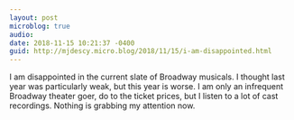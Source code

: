 ```yaml
---
layout: post
microblog: true
audio: 
date: 2018-11-15 10:21:37 -0400
guid: http://mjdescy.micro.blog/2018/11/15/i-am-disappointed.html
---
```

I am disappointed in the current slate of Broadway musicals. I thought last year was particularly weak, but this year is worse. I am only an infrequent Broadway theater goer, do to the ticket prices, but I listen to a lot of cast recordings. Nothing is grabbing my attention now.
